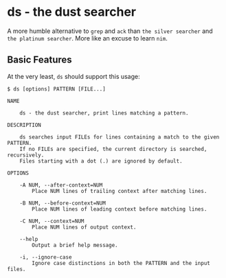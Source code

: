 # ds - the dust searcher

A more humble alternative to `grep` and `ack` than `the silver searcher` and `the platinum searcher`. More like an excuse to learn `nim`.

## Basic Features

At the very least, `ds` should support this usage:

```
$ ds [options] PATTERN [FILE...]

NAME
    
    ds - the dust searcher, print lines matching a pattern.

DESCRIPTION

    ds searches input FILEs for lines containing a match to the given PATTERN.
    If no FILEs are specified, the current directory is searched, recursively.
    Files starting with a dot (.) are ignored by default.

OPTIONS

    -A NUM, --after-context=NUM
        Place NUM lines of trailing context after matching lines.

    -B NUM, --before-context=NUM
        Place NUM lines of leading context before matching lines.

    -C NUM, --context=NUM
        Place NUM lines of output context.

    --help
        Output a brief help message.

    -i, --ignore-case
        Ignore case distinctions in both the PATTERN and the input files.
```
